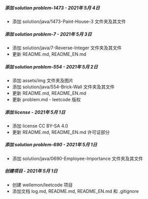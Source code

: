 ##### 添加 solution problem-1473 - 2021年 5月 4日

- 添加 solution/java/1473-Paint-House-3 文件夹及其文件

##### 添加 solution problem-7 - 2021年 5月 3日

- 添加 solution/java/7-Reverse-Integer 文件夹及其文件
- 更新 README.md, README_EN.md

##### 添加 solution problem-554 - 2021年 5月 2日

- 添加 assets/img 文件夹及图片
- 添加 solution/java/554-Brick-Wall 文件夹及其文件
- 更新 README.md, README_EN.md
- 更新 problem.md - leetcode 版权

##### 添加 license - 2021年 5月 1日

- 添加 license CC BY-SA 4.0
- 更新 README.md, README_EN.md 许可证部分

##### 添加 solution problem-690 - 2021年 5月 1日

- 添加 solution/java/0690-Employee-Importance 文件夹及其文件

##### 创建项目 - 2021年 5月 1日

- 创建 wellemon/leetcode 项目
- 添加文档 log.md, README.md, README_EN.md 和 .gitignore